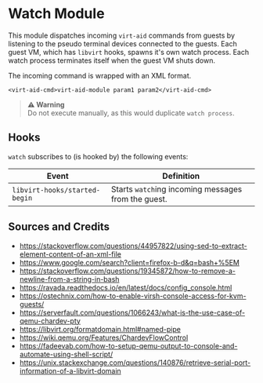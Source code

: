# Watch Module

This module dispatches incoming `virt-aid` commands from guests by listening to the pseudo terminal devices connected to the guests. Each guest VM, which has `libvirt` hooks, spawns it's own watch process. Each watch process terminates itself when the guest VM shuts down.

The incoming command is wrapped with an XML format.

```
<virt-aid-cmd>virt-aid-module param1 param2</virt-aid-cmd>
```

> **⚠️ Warning**  
> Do not execute manually, as this would duplicate `watch process`.

## Hooks

`watch` subscribes to (is hooked by) the following events:

| Event                             | Definition                                          |
| -------------                     | -------------                                       |
| `libvirt-hooks/started-begin`     | Starts `watch`ing incoming messages from the guest. |   

## Sources and Credits

- https://stackoverflow.com/questions/44957822/using-sed-to-extract-element-content-of-an-xml-file
- https://www.google.com/search?client=firefox-b-d&q=bash+%5EM
- https://stackoverflow.com/questions/19345872/how-to-remove-a-newline-from-a-string-in-bash
- https://ravada.readthedocs.io/en/latest/docs/config_console.html
- https://ostechnix.com/how-to-enable-virsh-console-access-for-kvm-guests/
- https://serverfault.com/questions/1066243/what-is-the-use-case-of-qemu-chardev-pty
- https://libvirt.org/formatdomain.html#named-pipe
- https://wiki.qemu.org/Features/ChardevFlowControl
- https://fadeevab.com/how-to-setup-qemu-output-to-console-and-automate-using-shell-script/
- https://unix.stackexchange.com/questions/140876/retrieve-serial-port-information-of-a-libvirt-domain
